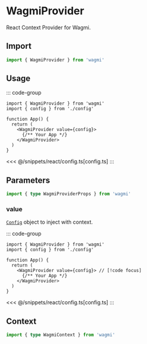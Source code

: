 # WagmiProvider

React Context Provider for Wagmi.

## Import

```ts
import { WagmiProvider } from 'wagmi'
```

## Usage

::: code-group
```tsx [app.tsx]
import { WagmiProvider } from 'wagmi'
import { config } from './config' 

function App() {
  return (
    <WagmiProvider value={config}> 
      {/** Your App */}
    </WagmiProvider>
  )
}
```
<<< @/snippets/react/config.ts[config.ts]
:::

## Parameters

```ts
import { type WagmiProviderProps } from 'wagmi'
```

### value

[`Config`](/react/createConfig#config) object to inject with context.

::: code-group
```tsx [app.tsx]
import { WagmiProvider } from 'wagmi'
import { config } from './config' 

function App() {
  return (
    <WagmiProvider value={config}> // [!code focus]
      {/** Your App */}
    </WagmiProvider>
  )
}
```
<<< @/snippets/react/config.ts[config.ts]
:::

## Context

```ts
import { type WagmiContext } from 'wagmi'
```